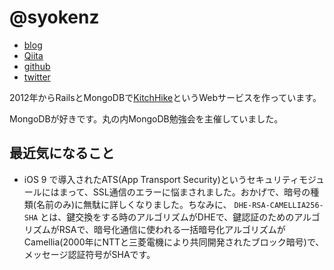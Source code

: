 # @syokenz

- [blog](http://shoken.hatenablog.jp/)
- [Qiita](http://qiita.com/syokenz)
- [github](https://github.com/syokenz)
- [twitter](https://twitter.com/syokenz)

2012年からRailsとMongoDBで[KitchHike](https://kitchhike.com)というWebサービスを作っています。

MongoDBが好きです。丸の内MongoDB勉強会を主催していました。

## 最近気になること

* iOS 9 で導入されたATS(App Transport Security)というセキュリティモジュールにはまって、SSL通信のエラーに悩まされました。おかげで、暗号の種類(名前のみ)に無駄に詳しくなりました。ちなみに、 `DHE-RSA-CAMELLIA256-SHA` とは、鍵交換をする時のアルゴリズムがDHEで、鍵認証のためのアルゴリズムがRSAで、暗号化通信に使われる一括暗号化アルゴリズムがCamellia(2000年にNTTと三菱電機により共同開発されたブロック暗号)で、メッセージ認証符号がSHAです。
